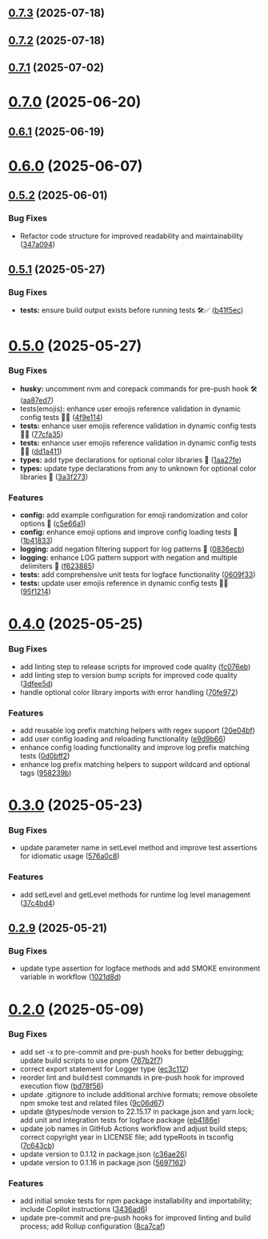 ## [0.7.3](https://github.com/variablesoftware/logface/compare/v0.7.2...v0.7.3) (2025-07-18)

## [0.7.2](https://github.com/variablesoftware/logface/compare/v0.7.1...v0.7.2) (2025-07-18)

## [0.7.1](https://github.com/variablesoftware/logface/compare/v0.7.0...v0.7.1) (2025-07-02)

# [0.7.0](https://github.com/variablesoftware/logface/compare/v0.6.1...v0.7.0) (2025-06-20)

## [0.6.1](https://github.com/variablesoftware/logface/compare/v0.6.0...v0.6.1) (2025-06-19)

# [0.6.0](https://github.com/variablesoftware/logface/compare/v0.5.2...v0.6.0) (2025-06-07)

## [0.5.2](https://github.com/variablesoftware/logface/compare/v0.5.1...v0.5.2) (2025-06-01)


### Bug Fixes

* Refactor code structure for improved readability and maintainability ([347a094](https://github.com/variablesoftware/logface/commit/347a09407f466e26cddc7180de3deb98c3912d83))

## [0.5.1](https://github.com/variablesoftware/logface/compare/v0.5.0...v0.5.1) (2025-05-27)


### Bug Fixes

* **tests:** ensure build output exists before running tests 🛠️✅ ([b41f5ec](https://github.com/variablesoftware/logface/commit/b41f5ec65c3ae53f4cf81fa5d688dcf5d3d3629f))

# [0.5.0](https://github.com/variablesoftware/logface/compare/v0.4.0...v0.5.0) (2025-05-27)


### Bug Fixes

* **husky:** uncomment nvm and corepack commands for pre-push hook 🛠️ ([aa87ed7](https://github.com/variablesoftware/logface/commit/aa87ed7c181012f667252a17fa015a1394b7a5d1))
* tests(emojis): enhance user emojis reference validation in dynamic config tests 🐞✨ ([4f9e114](https://github.com/variablesoftware/logface/commit/4f9e114f0e577a042b695db1e4687b3f0f8c6871))
* **tests:** enhance user emojis reference validation in dynamic config tests 🐞✨ ([77cfa35](https://github.com/variablesoftware/logface/commit/77cfa359e7a136dc128c3e7b8d78dbc1291b024e))
* **tests:** enhance user emojis reference validation in dynamic config tests 🐞✨ ([dd1a411](https://github.com/variablesoftware/logface/commit/dd1a4112392d224a2f5691025f15c079d393c5cb))
* **types:** add type declarations for optional color libraries 🎨 ([1aa27fe](https://github.com/variablesoftware/logface/commit/1aa27fe9dcff5fac1118f21ffa9c2a556eb25876))
* **types:** update type declarations from any to unknown for optional color libraries 🎨 ([3a3f273](https://github.com/variablesoftware/logface/commit/3a3f273fb6dc862ab7d99aa0af8811372e238b2d))


### Features

* **config:** add example configuration for emoji randomization and color options 🎉 ([c5e66a1](https://github.com/variablesoftware/logface/commit/c5e66a1c91a6ea29001ab5883c5b6965585764a6))
* **config:** enhance emoji options and improve config loading tests 🎉 ([1b41833](https://github.com/variablesoftware/logface/commit/1b41833244302123edb56469fc4bc5d5613e6f26))
* **logging:** add negation filtering support for log patterns 🎉 ([0836ecb](https://github.com/variablesoftware/logface/commit/0836ecb44cbd2547561a060f7222b14f5c3dcc21))
* **logging:** enhance LOG pattern support with negation and multiple delimiters 🎉 ([f623885](https://github.com/variablesoftware/logface/commit/f623885499c0fa721df05b8ffce03ab25cba537c))
* **tests:** add comprehensive unit tests for logface functionality ([0609f33](https://github.com/variablesoftware/logface/commit/0609f33d147530a7bcb3b67d3f4e70a760884a05))
* **tests:** update user emojis reference in dynamic config tests 🐞✨ ([95f1214](https://github.com/variablesoftware/logface/commit/95f1214425a575def80d13ee3c819bf807b27aab))

# [0.4.0](https://github.com/variablesoftware/logface/compare/v0.3.0...v0.4.0) (2025-05-25)


### Bug Fixes

* add linting step to release scripts for improved code quality ([fc076eb](https://github.com/variablesoftware/logface/commit/fc076ebb49c16970af7dd8674bfb3785e46b9645))
* add linting step to version bump scripts for improved code quality ([3dfee5d](https://github.com/variablesoftware/logface/commit/3dfee5db027d6274f43216935b9ee121387b8bc2))
* handle optional color library imports with error handling ([70fe972](https://github.com/variablesoftware/logface/commit/70fe97212afa954cec6f222cdb4d8a63f42e0f4f))


### Features

* add reusable log prefix matching helpers with regex support ([20e04bf](https://github.com/variablesoftware/logface/commit/20e04bf2b4d040b89244c1d25b426f9baf50766c))
* add user config loading and reloading functionality ([e9d9b66](https://github.com/variablesoftware/logface/commit/e9d9b66c4dcdb543dcab89427d4e41349c8bb359))
* enhance config loading functionality and improve log prefix matching tests ([0d0bff2](https://github.com/variablesoftware/logface/commit/0d0bff2cdae60c78d7e521befd69017e53d5ebb8))
* enhance log prefix matching helpers to support wildcard and optional tags ([958239b](https://github.com/variablesoftware/logface/commit/958239b71761517d43d7a307ec1e4be6b78466cd))

# [0.3.0](https://github.com/variablesoftware/logface/compare/v0.2.9...v0.3.0) (2025-05-23)

### Bug Fixes

- update parameter name in setLevel method and improve test assertions for idiomatic usage ([576a0c8](https://github.com/variablesoftware/logface/commit/576a0c87f8444eac19f6f5dff0cca09e2324d2b0))

### Features

- add setLevel and getLevel methods for runtime log level management ([37c4bd4](https://github.com/variablesoftware/logface/commit/37c4bd47eb49d979f1423513da7ffa9a8844206e))

## [0.2.9](https://github.com/variablesoftware/logface/compare/v0.2.8...v0.2.9) (2025-05-21)

### Bug Fixes

- update type assertion for logface methods and add SMOKE environment variable in workflow ([1021d8d](https://github.com/variablesoftware/logface/commit/1021d8d6026212ef8979ce1b3a76e36671dd0018))

# [0.2.0](https://github.com/variablesoftware/logface/compare/v0.1.3...v0.2.0) (2025-05-09)

### Bug Fixes

- add set -x to pre-commit and pre-push hooks for better debugging; update build scripts to use pnpm ([767b2f7](https://github.com/variablesoftware/logface/commit/767b2f7b6bd748b917b20772822efd8c97fc34f4))
- correct export statement for Logger type ([ec3c112](https://github.com/variablesoftware/logface/commit/ec3c112584a120731c2f7e90b6c9369edaf694c3))
- reorder lint and build:test commands in pre-push hook for improved execution flow ([bd78f56](https://github.com/variablesoftware/logface/commit/bd78f5648424cee4e47d9b6b10a031f3f90f524d))
- update .gitignore to include additional archive formats; remove obsolete npm smoke test and related files ([9c06d67](https://github.com/variablesoftware/logface/commit/9c06d6738e68dbeef68704e98e92b28579c76da7))
- update @types/node version to 22.15.17 in package.json and yarn.lock; add unit and integration tests for logface package ([eb4186e](https://github.com/variablesoftware/logface/commit/eb4186e35f5d32ca332c10ebcedb9448632f9253))
- update job names in GitHub Actions workflow and adjust build steps; correct copyright year in LICENSE file; add typeRoots in tsconfig ([7c643cb](https://github.com/variablesoftware/logface/commit/7c643cb6a6cf675e3c24e65d6af443db34166f31))
- update version to 0.1.12 in package.json ([c36ae26](https://github.com/variablesoftware/logface/commit/c36ae263d8269cd1879c1d8150395d08dfbcc863))
- update version to 0.1.16 in package.json ([5697162](https://github.com/variablesoftware/logface/commit/56971622a6e67e04b67dd5c5f27b4f724d9a63b1))

### Features

- add initial smoke tests for npm package installability and importability; include Copilot instructions ([3436ad6](https://github.com/variablesoftware/logface/commit/3436ad64e49a15af59b6076cb117522d7dc330f1))
- update pre-commit and pre-push hooks for improved linting and build process; add Rollup configuration ([8ca7caf](https://github.com/variablesoftware/logface/commit/8ca7caff484004f28d6d97d6869455ab69bee9f1))
